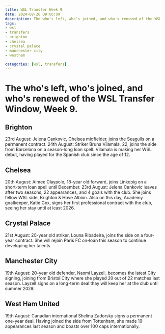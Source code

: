 ```yaml
---
title: WSL Transfer Week 9
date: 2024-08-26 09:00:00
description: The who's left, who's joined, and who's renewed of the WSL Transfer Window, Week 9.
tags:
- wsl
- transfers
- brighton
- chelsea
- crystal palace
- manchester city
- westham

categories: [wsl, transfers]
---
```


# The who's left, who's joined, and who's renewed of the WSL Transfer Window, Week 9.

## Brighton
23rd August: Jelena Cankovic, Chelsea midfielder, joins the Seagulls on a permanent contract.
24th August: Striker Bruna Vilamala, 22, joins the side from Barcelona on a season-long loan spell. Vilamala is making her WSL debut, having played for the Spanish club since the age of 12.

## Chelsea
20th August: Aimee Claypole, 18-year old forward, joins Linkopig on a short-term loan spell until December.
23rd August: Jelena Cankovic leaves after two seasons, 22 appearances, and 4 goals with the club. She joins fellow WSL side, Brighton & Hove Albion.
Also on this day, Academy goalkeeper, Katie Cox, signs her first professional contract with the club, seeing her stay until at least 2026.

## Crystal Palace
21st August: 20-year old striker, Louna Ribadeira, joins the side on a four-year contract. She will rejoin Paris FC on-loan this season to continue developing her talents.

## Manchester City
19th August: 20-year old defender, Naomi Layzell, becomes the latest City signing, joining from Bristol City where she played 20 out of 22 matches last season. Layzell signs on a long-term deal thay will keep her at the club until summer 2028.

## West Ham United
19th August: Canadian international Shelina Zadorsky signs a permanent one-year deal. Having joined the side from Tottenham, she made 10 appearances last season and boasts over 100 caps internationally.
